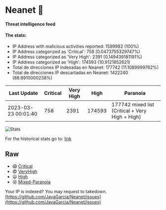 # Neanet :hocho:
#### Threat intelligence feed
#### The stats:

- IP Address with malicious activities reported: 1599982 (100%)
- IP Address categorized as 'Critical':  758 (0.0473755329747%)
- IP Address categorized as 'Very High':  2391 (0.149439181191%)
- IP Address categorized as 'High':  174593 (10.9121852621)
- Total de direcciones IP indexadas en Neanet:  177742 (11.1089999762%)
- Total de direcciones IP descartadas en Neanet:  1422240 (88.8910000238%)

| Last Update | Critical | Very High | High | Paranoia |
| --- | --- | --- | --- | --- |
| 2023-03-23 00:01:40 | 758 | 2391 | 174593 | 177742 mixed list (Critical + Very High + High)|

![Stats](https://docs.google.com/spreadsheets/d/e/2PACX-1vSnaNMIXVabIpDJjufMlzH7poXnshF3mgd8Is1g9ytUEzVsP5my4Trn8f-xkoLLQ38xpL3HtmUexLo6/pubchart?oid=501124687&format=image)

For the historical stats go to: [link](/stats.csv)
## Raw
- :scream: [Critical](https://raw.githubusercontent.com/JavaGarcia/Neanet/master/blacklists/neanet_critical.txt)
- :fearful: [VeryHigh](https://raw.githubusercontent.com/JavaGarcia/Neanet/master/blacklists/neanet_veryHigh.txtt)
- :frowning: [High](https://raw.githubusercontent.com/JavaGarcia/Neanet/master/blacklists/neanet_high.txt)
- :dizzy_face: [Mixed-Paranoia](https://raw.githubusercontent.com/JavaGarcia/Neanet/master/blacklists/neanet_all.txt)


Your IP is indexed? You may request to takedown. [https://github.com/JavaGarcia/Neanet/issues](https://github.com/JavaGarcia/Neanet/issues)





































































































































































































































































































































































































































































































































































































































































































































































































































































































































































































































































































































































































































































































































































































































































































































































































































































































































































































































































































































































































































































































































































































































































































































































































































































































































































































































































































































































































































































































































































































































































































































































































































































































































































































































































































































































































































































































































































































































































































































































































































































































































































































































































































































































































































































































































































































































































































































































































































































































































































































































































































































































































































































































































































































































































































































































































































































































































































































































































































































































































































































































































































































































































































































































































































































































































































































































































































































































































































































































































































































































































































































































































































































































































































































































































































































































































































































































































































































































































































































































































































































































































































































































































































































































































































































































































































































































































































































































































































































































































































































































































































































































































































































































































































































































































































































































































































































































































































































































































































































































































































































































































































































































































